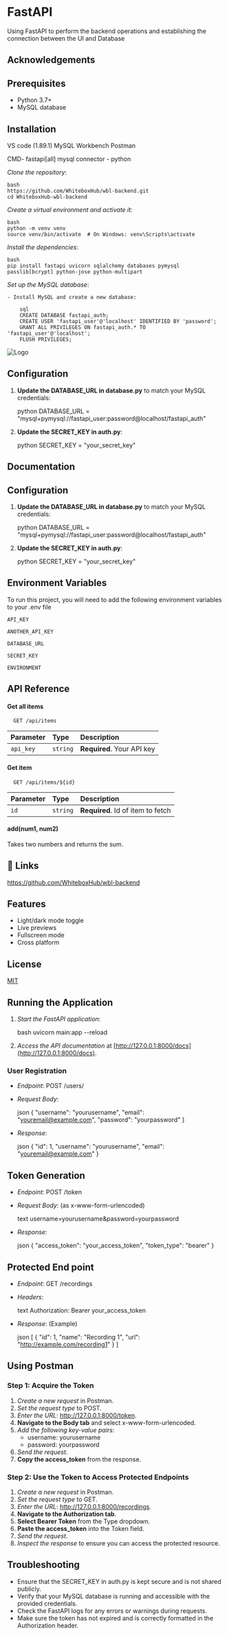 
# FastAPI

Using FastAPI to perform the backend operations and establishing the connection between the UI and Database



## Acknowledgements

## Prerequisites

- Python 3.7+
- MySQL database


## Installation

VS code (1.89.1)
MySQL Workbench
Postman

CMD-
fastapi[all]
mysql connector - python 

*Clone the repository*:

    bash
    https://github.com/WhiteboxHub/wbl-backend.git
    cd WhiteboxHub-wbl-backend
    

*Create a virtual environment and activate it*:

    bash
    python -m venv venv
    source venv/bin/activate  # On Windows: venv\Scripts\activate
    

*Install the dependencies*:

    bash
    pip install fastapi uvicorn sqlalchemy databases pymysql passlib[bcrypt] python-jose python-multipart

*Set up the MySQL database*:

    - Install MySQL and create a new database:

        sql
        CREATE DATABASE fastapi_auth;
        CREATE USER 'fastapi_user'@'localhost' IDENTIFIED BY 'password';
        GRANT ALL PRIVILEGES ON fastapi_auth.* TO 'fastapi_user'@'localhost';
        FLUSH PRIVILEGES;
![Logo](https://fastapi.tiangolo.com/.png)


## Configuration


1. **Update the DATABASE_URL in database.py** to match your MySQL credentials:

    python
    DATABASE_URL = "mysql+pymysql://fastapi_user:password@localhost/fastapi_auth"
    

2. **Update the SECRET_KEY in auth.py**:

    python
    SECRET_KEY = "your_secret_key"
    
## Documentation

## Configuration

1. **Update the DATABASE_URL in database.py** to match your MySQL credentials:

    python
    DATABASE_URL = "mysql+pymysql://fastapi_user:password@localhost/fastapi_auth"
    

2. **Update the SECRET_KEY in auth.py**:

    python
    SECRET_KEY = "your_secret_key"


## Environment Variables

To run this project, you will need to add the following environment variables to your .env file

`API_KEY`

`ANOTHER_API_KEY`

`DATABASE_URL`

`SECRET_KEY`

`ENVIRONMENT`


## API Reference

#### Get all items

```http
  GET /api/items
```

| Parameter | Type     | Description                |
| :-------- | :------- | :------------------------- |
| `api_key` | `string` | **Required**. Your API key |

#### Get item

```http
  GET /api/items/${id}
```

| Parameter | Type     | Description                       |
| :-------- | :------- | :-------------------------------- |
| `id`      | `string` | **Required**. Id of item to fetch |

#### add(num1, num2)

Takes two numbers and returns the sum.



## 🔗 Links
https://github.com/WhiteboxHub/wbl-backend

## Features

- Light/dark mode toggle
- Live previews
- Fullscreen mode
- Cross platform


## License

[MIT](https://choosealicense.com/licenses/mit/)


## Running the Application


1. *Start the FastAPI application*:

    bash
    uvicorn main:app --reload

    
2. *Access the API documentation* at [http://127.0.0.1:8000/docs](http://127.0.0.1:8000/docs).
### User Registration

- *Endpoint*: POST /users/
- *Request Body*:

    json
    {
        "username": "yourusername",
        "email": "youremail@example.com",
        "password": "yourpassword"
    }
    

- *Response*:

    json
    {
        "id": 1,
        "username": "yourusername",
        "email": "youremail@example.com"
    }
    



## Token Generation


- *Endpoint*: POST /token
- *Request Body*: (as x-www-form-urlencoded)

    text
    username=yourusername&password=yourpassword
    

- *Response*:

    json
    {
        "access_token": "your_access_token",
        "token_type": "bearer"
    }
    

## Protected End point

- *Endpoint*: GET /recordings
- *Headers*:

    text
    Authorization: Bearer your_access_token
    

- *Response*: (Example)

    json
    [
        {
            "id": 1,
            "name": "Recording 1",
            "url": "http://example.com/recording1"
        }
    ]
    

## Using Postman


### Step 1: Acquire the Token

1. *Create a new request* in Postman.
2. *Set the request type* to POST.
3. *Enter the URL*: http://127.0.0.1:8000/token.
4. **Navigate to the Body tab** and select x-www-form-urlencoded.
5. *Add the following key-value pairs*:
    - username: yourusername
    - password: yourpassword
6. *Send the request*.
7. **Copy the access_token** from the response.

### Step 2: Use the Token to Access Protected Endpoints

1. *Create a new request* in Postman.
2. *Set the request type* to GET.
3. *Enter the URL*: http://127.0.0.1:8000/recordings.
4. **Navigate to the Authorization tab**.
5. **Select Bearer Token** from the Type dropdown.
6. **Paste the access_token** into the Token field.
7. *Send the request*.
8. *Inspect the response* to ensure you can access the protected resource.

## Troubleshooting

- Ensure that the SECRET_KEY in auth.py is kept secure and is not shared publicly.
- Verify that your MySQL database is running and accessible with the provided credentials.
- Check the FastAPI logs for any errors or warnings during requests.
- Make sure the token has not expired and is correctly formatted in the Authorization header.
